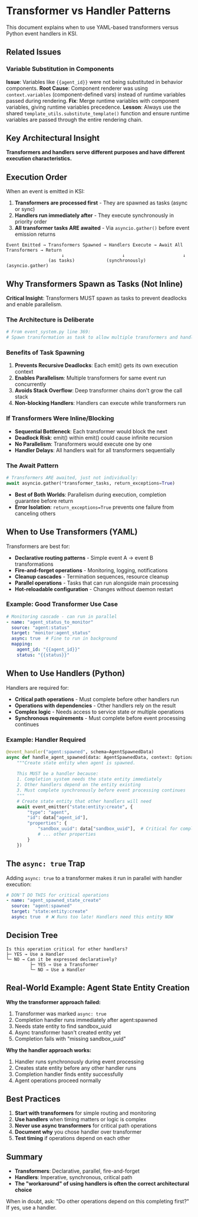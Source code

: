 # Transformer vs Handler Patterns

This document explains when to use YAML-based transformers versus Python event handlers in KSI.

## Related Issues

### Variable Substitution in Components
**Issue**: Variables like `{{agent_id}}` were not being substituted in behavior components.
**Root Cause**: Component renderer was using `context.variables` (component-defined vars) instead of runtime variables passed during rendering.
**Fix**: Merge runtime variables with component variables, giving runtime variables precedence.
**Lesson**: Always use the shared `template_utils.substitute_template()` function and ensure runtime variables are passed through the entire rendering chain.

## Key Architectural Insight

**Transformers and handlers serve different purposes and have different execution characteristics.**

## Execution Order

When an event is emitted in KSI:

1. **Transformers are processed first** - They are spawned as tasks (async or sync)
2. **Handlers run immediately after** - They execute synchronously in priority order
3. **All transformer tasks ARE awaited** - Via `asyncio.gather()` before event emission returns

```
Event Emitted → Transformers Spawned → Handlers Execute → Await All Transformers → Return
                     ↓                      ↓                      ↓
                (as tasks)            (synchronously)       (asyncio.gather)
```

## Why Transformers Spawn as Tasks (Not Inline)

**Critical Insight**: Transformers MUST spawn as tasks to prevent deadlocks and enable parallelism.

### The Architecture is Deliberate
```python
# From event_system.py line 369:
# Spawn transformation as task to allow multiple transformers and handlers to run
```

### Benefits of Task Spawning
1. **Prevents Recursive Deadlocks**: Each emit() gets its own execution context
2. **Enables Parallelism**: Multiple transformers for same event run concurrently
3. **Avoids Stack Overflow**: Deep transformer chains don't grow the call stack
4. **Non-blocking Handlers**: Handlers can execute while transformers run

### If Transformers Were Inline/Blocking
- **Sequential Bottleneck**: Each transformer would block the next
- **Deadlock Risk**: emit() within emit() could cause infinite recursion
- **No Parallelism**: Transformers would execute one by one
- **Handler Delays**: All handlers wait for all transformers sequentially

### The Await Pattern
```python
# Transformers ARE awaited, just not individually:
await asyncio.gather(*transformer_tasks, return_exceptions=True)
```
- **Best of Both Worlds**: Parallelism during execution, completion guarantee before return
- **Error Isolation**: `return_exceptions=True` prevents one failure from canceling others

## When to Use Transformers (YAML)

Transformers are best for:
- **Declarative routing patterns** - Simple event A → event B transformations
- **Fire-and-forget operations** - Monitoring, logging, notifications
- **Cleanup cascades** - Termination sequences, resource cleanup
- **Parallel operations** - Tasks that can run alongside main processing
- **Hot-reloadable configuration** - Changes without daemon restart

### Example: Good Transformer Use Case
```yaml
# Monitoring cascade - can run in parallel
- name: "agent_status_to_monitor"
  source: "agent:status"
  target: "monitor:agent_status"
  async: true  # Fine to run in background
  mapping:
    agent_id: "{{agent_id}}"
    status: "{{status}}"
```

## When to Use Handlers (Python)

Handlers are required for:
- **Critical path operations** - Must complete before other handlers run
- **Operations with dependencies** - Other handlers rely on the result
- **Complex logic** - Needs access to service state or multiple operations
- **Synchronous requirements** - Must complete before event processing continues

### Example: Handler Required
```python
@event_handler("agent:spawned", schema=AgentSpawnedData)
async def handle_agent_spawned(data: AgentSpawnedData, context: Optional[Dict[str, Any]] = None):
    """Create state entity when agent is spawned.
    
    This MUST be a handler because:
    1. Completion system needs the state entity immediately
    2. Other handlers depend on the entity existing
    3. Must complete synchronously before event processing continues
    """
    # Create state entity that other handlers will need
    await event_emitter("state:entity:create", {
        "type": "agent",
        "id": data["agent_id"],
        "properties": {
            "sandbox_uuid": data["sandbox_uuid"],  # Critical for completion system
            # ... other properties
        }
    })
```

## The `async: true` Trap

Adding `async: true` to a transformer makes it run in parallel with handler execution:

```yaml
# DON'T DO THIS for critical operations
- name: "agent_spawned_state_create"
  source: "agent:spawned"
  target: "state:entity:create"
  async: true  # ❌ Runs too late! Handlers need this entity NOW
```

## Decision Tree

```
Is this operation critical for other handlers?
├─ YES → Use a Handler
└─ NO → Can it be expressed declaratively?
         ├─ YES → Use a Transformer
         └─ NO → Use a Handler
```

## Real-World Example: Agent State Entity Creation

**Why the transformer approach failed:**
1. Transformer was marked `async: true`
2. Completion handler runs immediately after agent:spawned
3. Needs state entity to find sandbox_uuid
4. Async transformer hasn't created entity yet
5. Completion fails with "missing sandbox_uuid"

**Why the handler approach works:**
1. Handler runs synchronously during event processing
2. Creates state entity before any other handler runs
3. Completion handler finds entity successfully
4. Agent operations proceed normally

## Best Practices

1. **Start with transformers** for simple routing and monitoring
2. **Use handlers** when timing matters or logic is complex
3. **Never use async transformers** for critical path operations
4. **Document why** you chose handler over transformer
5. **Test timing** if operations depend on each other

## Summary

- **Transformers**: Declarative, parallel, fire-and-forget
- **Handlers**: Imperative, synchronous, critical path
- **The "workaround" of using handlers is often the correct architectural choice**

When in doubt, ask: "Do other operations depend on this completing first?" If yes, use a handler.